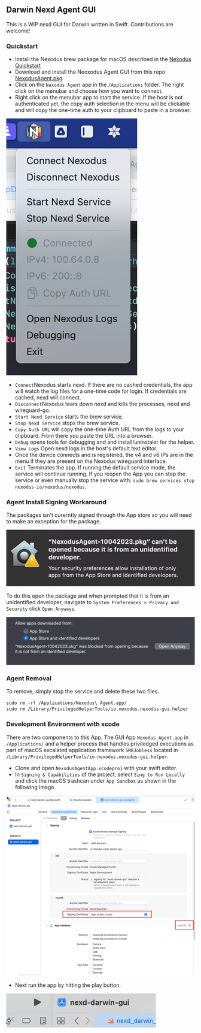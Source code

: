 ## Darwin Nexd Agent GUI

This is a WIP nexd GUI for Darwin written in Swift. Contributions are welcome!

### Quickstart

- Install the Nexodus brew package for macOS described in the [Nexodus Quickstart](https://docs.nexodus.io/quickstart/)
- Download and install the Neoxodus Agent GUI from this repo [NexodusAgent.pkg](./dist/NexodusAgent-10042023.pkg)
- Click on the `Naxodus Agent` app in the `/Applications` folder. The right click on the menubar and choose how you want to connect.
- Right click on the menubar app to start the service. If the host is not authenticated yet, the copy auth selection in the menu will be clickable and will copy the one-time auth to your clipboard to paste in a browser.

![no-alt-text](../docs/images/darwin-gui-usage-1.png)

- `Connect`Nexodus starts nexd. If there are no cached credentials, the app will watch the log files for a one-time code for login. If credentials are cached, nexd will connect.
- `Disconnect`Nexodus tears down nexd and kills the processes, nexd and wireguard-go.
- `Start Nexd Service` starts the brew service.
- `Stop Nexd Service` stops the brew service.
- `Copy Auth URL` will copy the one-time Auth URL from the logs to your clipboard. From there you paste the URL into a browser.
- `Debug` opens tools for debugging and and install/uninstaler for the helper.
- `View Logs` Open nexd logs in the host's default text editor.
- Once the device connects and is registered, the v4 and v6 IPs are in the menu if they are present on the Nexodus wireguard interface.
- `Exit` Terminates the app. If running the default service mode, the service will continue running. If you reopen the App you can stop the service or even manually stop the service with: `sudo brew services stop nexodus-io/nexodus/nexodus`.

### Agent Install Signing Workaround

The packages isn't curerntly signed through the App store so you will need to make an exception for the package. 

![no-alt-text](../docs/images/darwin-gui-install-1.png)


To do this open the package and when prompted that it is from an unidentified developer, navigate to `System Preferences > Privacy and Security` click `Open Anyways`.

![no-alt-text](../docs/images/darwin-gui-install-2.png)

### Agent Removal

To remove, simply stop the service and delete these two files.

```console
sudo rm -rf /Applications/Nexodus\ Agent.app/
sudo rm /Library/PrivilegedHelperTools/io.nexodus.nexodus-gui.helper
```

### Development Environment with xcode

There are two components to this App. The GUI App `Nexodus Agent.app` in `/Applications/` and a helper process that handles priviledged executions as part of macOS excalated application framework `SMBJobless` located in `/Library/PrivilegedHelperTools/io.nexodus.nexodus-gui.helper`.

- Clone and open `NexodusAgentApp.xcodeproj` with your swift editor.
- In `Signing & Capabilities` of the project, select `Sing to Run Locally` and click the macOS trashcan under `App Sandbox` as shown in the following image.

![no-alt-text](../docs/images/darwin-gui-dev-1.png)

- Next run the app by hitting the play button.

![no-alt-text](../docs/images/darwin-gui-dev-2.png)
